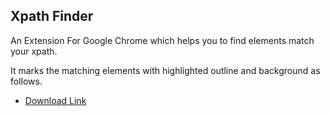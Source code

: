 Xpath Finder
--


An Extension For Google Chrome which helps you to find elements match your xpath. 


It marks the matching elements with highlighted outline and background as follows.


* [Download Link](https://chrome.google.com/webstore/detail/xpath-finder/ijaobnmmgonppmablhldddpfmgpklbfh)